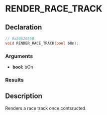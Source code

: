 # RENDER_RACE_TRACK

## Declaration
```cpp
// 0x5062055B
void RENDER_RACE_TRACK(bool bOn);
```

### Arguments
- **bool:** bOn

### Results

## Description
Renders a race track once contsructed.